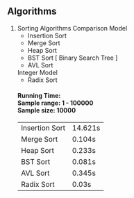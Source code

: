 ## Algorithms 

<ol>
	<li>Sorting Algorithms
		Comparison Model
		<ul>
			<li>
				Insertion Sort
			</li>
			<li>
				Merge Sort
			</li>
			<li>
			    Heap Sort
		    </li>
		    <li>
		        BST Sort [ Binary Search Tree ]
		    </li>
		    <li>
		    	AVL Sort
		    </li>
		</ul>
		Integer Model
		<ul>
			<li>
				Radix Sort
			</li>
		</ul>
		<h4>
			Running Time:<br/>
			Sample range: 1 - 100000<br/>
			Sample size: 10000<br/>
		</h4>
		<table>
			<tr>
				<td>Insertion Sort</td>
				<td>14.621s</td>
			</tr>
			<tr>
				<td>Merge Sort</td>
				<td>0.104s</td>
			</tr>
			<tr>
				<td>Heap Sort</td>
				<td>0.233s</td>
			</tr>
			<tr>
				<td>BST Sort</td>
				<td>0.081s</td>
			</tr>
			<tr>
				<td>AVL Sort</td>
				<td>0.345s</td>
			</tr>
			<tr>
				<td>Radix Sort</td>
				<td>0.03s</td>
			</tr>
		</table>
	</li>
</ol>